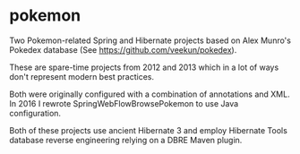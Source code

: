 pokemon
=======

Two Pokemon-related Spring and Hibernate projects based on
Alex Munro's Pokedex database (See https://github.com/veekun/pokedex).

These are spare-time projects from 2012 and 2013 which in a lot of ways
don't represent modern best practices.

Both were originally configured with a combination of annotations and
XML.  In 2016 I rewrote SpringWebFlowBrowsePokemon to use Java
configuration.

Both of these projects use ancient Hibernate 3 and employ Hibernate
Tools database reverse engineering relying on a DBRE Maven plugin.
